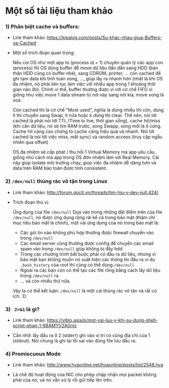 # Một số tài liệu tham khảo

### 1) Phân biệt cache và buffers: 

- Link tham khảo: https://kipalog.com/posts/Su-khac-nhau-giua-Buffers-va-Cached

- Một số trích đoạn quan trọng:

    Nếu coi OS như một app to (process id = 1) chuyên quản lý các app con (process) thì OS dùng buffer để move dữ liệu dần dần sang HDD (bản thân HDD cũng có buffer nhé), sang CDROM, printer, ... còn cached để ghi tạm data khi tính toán xong, ..., giúp lấy ra nhanh hơn (nhất là khi OS đa nhiệm, nó phải liên tục làm việc với nhiều app trong 1 khoảng thời gian nào đó). Chính vì thế, buffer thường được ví với cơ chế FIFO vì giống như việc move 1 data stream từ nơi này sang nơi kia, move xong là xoá. 

    Còn cached thì là cơ chế "Most used", nghĩa là dùng nhiều thì còn, dùng ít thì chuyển sang Swap, ít nữa hoặc k dùng thì clear. Thế nên, nói tới cached là phải nói tới TTL (Time to live, thời gian sống), cache hit/miss (khi cần dữ liệu, nó sẽ tìm RAM trước, xong Swapp, xong mới là ổ cứng. Cache hit càng cao chứng tỏ cache càng hiệu quả và nhanh. Nói tới cached là nói tới việc miss, mất sync) và random access (truy cập ngẫu nhiên qua offset)

    OS đa nhiệm sẽ cấp phát / thu hồi 1 Virtual Memory mà app yêu cầu, giống như cách mà app trong OS đơn nhiệm làm với Real Memory. Cái này giúp isolate môi trường chạy, giúp việc đa nhiệm dễ dàng hơn và data trên RAM bảo toàn được tính consistent.


### 2) `/dev/null` thùng rác vô tận trong Linux

- Link tham khảo: http://forum.gocit.vn/threads/tim-hiu-v-dev-null.424/

- Trích đoạn thú vị: 

     Ứng dụng của file `/dev/null`
    Dựa vào trong những đặt điểm trên của file `/dev/null`, nó được ứng dụng rộng rãi kể cả trong bảo mật (thậm chí mục tiêu bảo mật là chính), một vài ứng dụng của nó trong bảo mật là:
    - Các gói tin nào không phù hợp thường được firewall chuyển vào trong `/dev/null​`
    - Các email server cũng thường được config để chuyển các email spam vào trong `/dev/null` giúp không bị đầy hdd​
    - Trong các chương trình bắt buộc phải có đầu ra dữ liệu, nhưng vì bảo mật bạn không muốn nó xuất hiện các thông tin đầu ra ví dụ `.bash_history` của root thì cũng có thể dùng `/dev/null​`
    - Ngoài ra các bạn còn có thể tạo các file rỗng bằng cách lấy dữ liệu trong `/dev/null` ra.​
    - … và còn nhiều thứ nữa.​

    Vậy ta có thể kết luận: `/dev/null` là một cái thùng rác vô tận và rất có ích. :D

### 3) ` 2>&1` là gì?

- Link tham khảo: https://viblo.asia/p/mot-vai-luu-y-khi-su-dung-shell-script-phan-1-6BAMYV2AGnjz

- Cần nhớ: lấy đầu ra ở 2 (stderr) ghi vào vị trí có cùng địa chỉ của 1 (stdout). Nói chung là ghi lại lỗi sai vào đúng file lưu đầu ra. 

### 4) Promiscuous Mode 

- Link tham khảo: http://www.hvaonline.net/hvaonline/posts/list/2548.hva

- Là chế độ hoạt động của NIC cho phép chập nhận mọi packet không phải của nó, và nó vẫn xử lý rồi gửi tiếp lên trên. 

